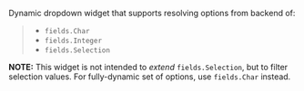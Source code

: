 Dynamic dropdown widget that supports resolving options from backend of:

> - `fields.Char`
> - `fields.Integer`
> - `fields.Selection`

**NOTE:** This widget is not intended to *extend* `fields.Selection`,
but to filter selection values. For fully-dynamic set of options, use
`fields.Char` instead.
